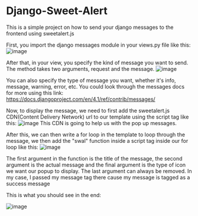 # Django-Sweet-Alert
This is a simple project on how to send your django messages to the frontend using sweetalert.js

First, you import the django messages module in your views.py file like this:
![image](https://user-images.githubusercontent.com/93172841/224373416-ae43a5fc-c9a3-4bce-a28d-411657c85186.png)

After that, in your view, you specify the kind of message you want to send. The method takes two arguments, request and the message. 
![image](https://user-images.githubusercontent.com/93172841/224373773-0fe91f22-1102-4c65-a1f2-062f5416f697.png)

You can also specify the type of message you want, whether it's info, message, warning, error, etc. You could look through the messages docs for more using this link:
https://docs.djangoproject.com/en/4.1/ref/contrib/messages/

Now, to display the message, we need to first add the sweetalert.js CDN(Content Delivery Network) url to our template using the script tag like this:
![image](https://user-images.githubusercontent.com/93172841/224374643-c71c639a-23b8-4881-ac55-b6451b47470d.png)
This CDN is going to help us with the pop up messages. 

After this, we can then write a for loop in the template to loop through the message, we then add the "swal" function inside a script tag inside our for loop like this:
![image](https://user-images.githubusercontent.com/93172841/224375061-6617efe6-6e97-4f22-a68f-2fe8ca765dbd.png)

The first argument in the function is the title of the message, the second argument is the actual message and the final argument is the type of icon we want our
popup to display. The last argument can always be removed.
In my case, I passed my message tag there cause my message is tagged as a success message

This is what you should see in the end:

![image](https://user-images.githubusercontent.com/93172841/224375719-f64327c4-fec3-4954-8260-63fb6aa6c634.png)

